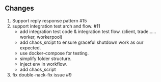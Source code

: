 ## Changes

1. Support reply response pattern #15
2. support integration test arch and flow. #11
   * add integration test code & integration test flow. (client, trade……worker, workerpool)
   * add chaos_srcipt to ensure graceful shutdown work as our expected.
   * use docker-compose for testing.
   * simplify folder structure.
   * inject env in workflow.
   * add chaos_script
3. fix double-nack-fix issue #9
